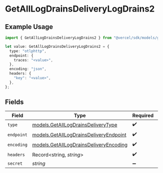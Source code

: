 # GetAllLogDrainsDeliveryLogDrains2

## Example Usage

```typescript
import { GetAllLogDrainsDeliveryLogDrains2 } from "@vercel/sdk/models/getalllogdrainsop.js";

let value: GetAllLogDrainsDeliveryLogDrains2 = {
  type: "otlphttp",
  endpoint: {
    traces: "<value>",
  },
  encoding: "json",
  headers: {
    "key": "<value>",
  },
};
```

## Fields

| Field                                                                                  | Type                                                                                   | Required                                                                               | Description                                                                            |
| -------------------------------------------------------------------------------------- | -------------------------------------------------------------------------------------- | -------------------------------------------------------------------------------------- | -------------------------------------------------------------------------------------- |
| `type`                                                                                 | [models.GetAllLogDrainsDeliveryType](../models/getalllogdrainsdeliverytype.md)         | :heavy_check_mark:                                                                     | N/A                                                                                    |
| `endpoint`                                                                             | [models.GetAllLogDrainsDeliveryEndpoint](../models/getalllogdrainsdeliveryendpoint.md) | :heavy_check_mark:                                                                     | N/A                                                                                    |
| `encoding`                                                                             | [models.GetAllLogDrainsDeliveryEncoding](../models/getalllogdrainsdeliveryencoding.md) | :heavy_check_mark:                                                                     | N/A                                                                                    |
| `headers`                                                                              | Record<string, *string*>                                                               | :heavy_check_mark:                                                                     | N/A                                                                                    |
| `secret`                                                                               | *string*                                                                               | :heavy_minus_sign:                                                                     | N/A                                                                                    |